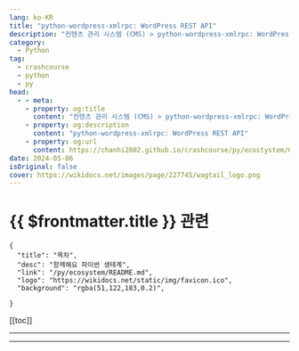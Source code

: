 ```yaml
---
lang: ko-KR
title: "python-wordpress-xmlrpc: WordPress REST API"
description: "컨텐츠 관리 시스템 (CMS) > python-wordpress-xmlrpc: WordPress REST API"
category:
  - Python
tag: 
  - crashcourse
  - python
  - py
head:
  - - meta:
    - property: og:title
      content: "컨텐츠 관리 시스템 (CMS) > python-wordpress-xmlrpc: WordPress REST API"
    - property: og:description
      content: "python-wordpress-xmlrpc: WordPress REST API"
    - property: og:url
      content: https://chanhi2002.github.io/crashcourse/py/ecostystem/06/cms/python-wordpress-xmlrpc.html
date: 2024-05-06
isOriginal: false
cover: https://wikidocs.net/images/page/227745/wagtail_logo.png
---
```


# {{ $frontmatter.title }} 관련

```component VPCard
{
  "title": "목차",
  "desc": "함께해요 파이썬 생태계",
  "link": "/py/ecosystem/README.md",
  "logo": "https://wikidocs.net/static/img/favicon.ico",
  "background": "rgba(51,122,183,0.2)",
  
}
```

[[toc]]

---

<SiteInfo
  name="python-wordpress-xmlrpc: WordPress REST API | WikiDocs"
  desc="함께해요 파이썬 생태계"
  url="https://wikidocs.net/227745"
  logo="https://wikidocs.net/static/img/favicon.ico"
  preview="https://wikidocs.net/images/page/227745/wagtail_logo.png"/>

<!-- TODO: 작성 -->

---

<TagLinks />